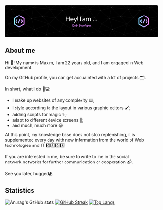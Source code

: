 [![Header](https://github.com/MaxWind29/MaxWind29/blob/main/assets/github-header-image.png)](https://vk.com/m4ximka)


## About me

Hi 👋!  My name is Maxim, I am 22 years old, and I am engaged in Web development.

On my GitHub profile, you can get acquainted with a lot of projects 🗂️.

In short, what I do 👨💻:

* I make up websites of any complexity ⌨️;
* I style according to the layout in various graphic editors 🖌;
* adding scripts for magic ✨;
* adapt to different device screens 📱;
* and much, much more 😀

At this point, my knowledge base does not stop replenishing, it is supplemented every day with new information from the world of Web technologies and IT 0️⃣1️⃣0️⃣1️⃣. 

If you are interested in me, be sure to write to me in the social network.networks for further communication or cooperation 📬. 

See you later, hugged🫂

## Statistics

![Anurag's GitHub stats](https://github-readme-stats.vercel.app/api?username=MaxWind29&show_icons=true&theme=tokyonight)
[![GitHub Streak](http://github-readme-streak-stats.herokuapp.com?user=MaxWind29&theme=tokyonight&hide_border=true)](https://git.io/streak-stats)
[![Top Langs](https://github-readme-stats.vercel.app/api/top-langs/?username=MaxWind29&layout=pie)](https://github.com/MaxWind29/github-readme-stats)